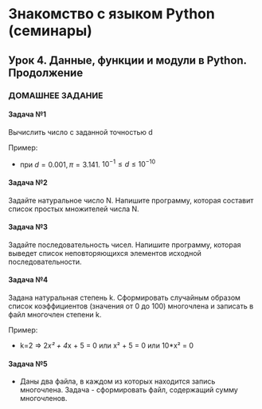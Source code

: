 # Знакомство с языком Python (семинары)
## Урок 4. Данные, функции и модули в Python. Продолжение
### ДОМАШНЕЕ ЗАДАНИЕ
#### Задача №1
Вычислить число c заданной точностью d

Пример:
- при $d = 0.001, π = 3.141.$    $10^{-1} ≤ d ≤10^{-10}$
#### Задача №2
Задайте натуральное число N. Напишите программу, которая составит список простых множителей числа N.
#### Задача №3
Задайте последовательность чисел. Напишите программу, которая выведет список неповторяющихся элементов исходной последовательности.
#### Задача №4
Задана натуральная степень k. Сформировать случайным образом список коэффициентов (значения от 0 до 100) многочлена и записать в файл многочлен степени k.

Пример:
- k=2 => 2*x² + 4*x + 5 = 0 или x² + 5 = 0 или 10*x² = 0
#### Задача №5
- Даны два файла, в каждом из которых находится запись многочлена. Задача - сформировать файл, содержащий сумму многочленов.